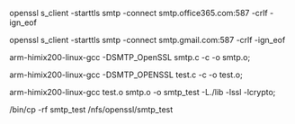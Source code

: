 openssl s_client -starttls smtp -connect smtp.office365.com:587 -crlf -ign_eof

openssl s_client -starttls smtp -connect smtp.gmail.com:587 -crlf -ign_eof





arm-himix200-linux-gcc -DSMTP_OpenSSL smtp.c -c -o smtp.o;

arm-himix200-linux-gcc -DSMTP_OPENSSL test.c -c -o test.o;

arm-himix200-linux-gcc test.o smtp.o -o smtp_test -L./lib -lssl -lcrypto;

/bin/cp -rf smtp_test /nfs/openssl/smtp_test

